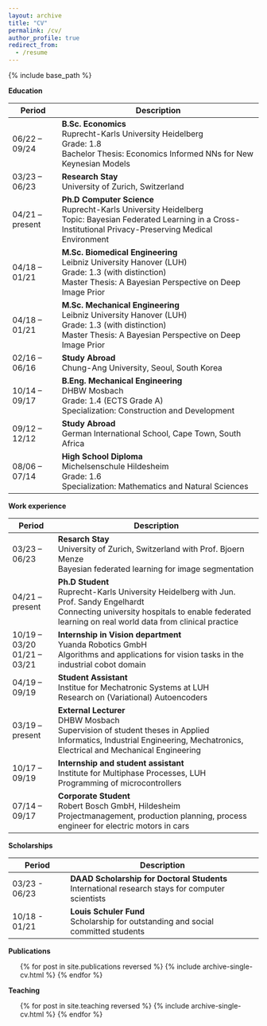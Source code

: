 ```yaml
---
layout: archive
title: "CV"
permalink: /cv/
author_profile: true
redirect_from:
  - /resume
---
```


{% include base_path %}

__Education__


| Period   | Description |
| -------- | ------- |
| 06/22 – 09/24  | __B.Sc. Economics__<br>Ruprecht-Karls University Heidelberg<br>Grade: 1.8<br>Bachelor Thesis: Economics Informed NNs for New Keynesian Models    |
| 03/23 – 06/23 | __Research Stay__<br>University of Zurich, Switzerland     |
| 04/21 – present    | __Ph.D Computer Science__<br>Ruprecht-Karls University Heidelberg<br>Topic: Bayesian Federated Learning in a Cross-Institutional Privacy-Preserving Medical Environment    |
| 04/18 – 01/21  | __M.Sc. Biomedical Engineering__<br>Leibniz University Hanover (LUH)<br>Grade: 1.3 (with distinction)<br>Master Thesis: A Bayesian Perspective on Deep Image Prior |
| 04/18 – 01/21  | __M.Sc. Mechanical Engineering__<br>Leibniz University Hanover (LUH)<br>Grade: 1.3 (with distinction)<br>Master Thesis: A Bayesian Perspective on Deep Image Prior |
| 02/16 – 06/16  | __Study Abroad__<br>Chung-Ang University, Seoul, South Korea |
| 10/14 – 09/17  | __B.Eng. Mechanical Engineering__<br>DHBW Mosbach<br>Grade: 1.4 (ECTS Grade A)<br>Specialization: Construction and Development |
| 09/12 – 12/12  | __Study Abroad__<br>German International School, Cape Town, South Africa |
| 08/06 – 07/14  | __High School Diploma__<br>Michelsenschule Hildesheim<br>Grade: 1.6<br>Specialization: Mathematics and Natural Sciences |


__Work experience__

| Period   | Description |
| -------- | ------- |
| 03/23 – 06/23 |	__Resarch Stay__ <br>University of Zurich, Switzerland with Prof. Bjoern Menze<br>Bayesian federated learning for image segmentation |
| 04/21 – present |	__Ph.D Student__ <br>Ruprecht-Karls University Heidelberg with Jun. Prof. Sandy Engelhardt<br>Connecting university hospitals to enable federated learning on real world data from clinical practice|
|10/19 – 03/20<br>01/21 – 03/21 |	__Internship in Vision department__<br>Yuanda Robotics GmbH<br>Algorithms and applications for vision tasks in the industrial cobot domain |
|04/19 – 09/19 | __Student Assistant__ <br>Institue for Mechatronic Systems at LUH<br>Research on (Variational) Autoencoders |
|03/19 – present |	__External Lecturer__ <br>DHBW Mosbach<br>Supervision of student theses in Applied Informatics, Industrial Engineering, Mechatronics, Electrical and Mechanical Engineering |
|10/17 – 09/19 | __Internship and student assistant__ <br>Institute for Multiphase Processes, LUH<br>Programming of microcontrollers |
|07/14 – 09/17 | __Corporate Student__ <br>Robert Bosch GmbH, Hildesheim<br>Projectmanagement, production planning, process engineer for electric motors in cars |

__Scholarships__

| Period   | Description |
| -------- | ------- |
| 03/23 - 06/23 | __DAAD Scholarship for Doctoral Students__<br>International research stays for computer scientists |
| 10/18 - 01/21 | __Louis Schuler Fund__<br> Scholarship for outstanding and social committed students |

__Publications__

  <ul>{% for post in site.publications reversed %}
    {% include archive-single-cv.html %}
  {% endfor %}</ul>
  
__Teaching__

  <ul>{% for post in site.teaching reversed %}
    {% include archive-single-cv.html %}
  {% endfor %}</ul>
